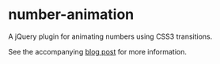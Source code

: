 number-animation
================

A jQuery plugin for animating numbers using CSS3 transitions.

See the accompanying
[blog post](http://blog.scottlogic.com/2012/09/26/picker-style-number-animation-with-jquery-and-css3.html)
for more information.


